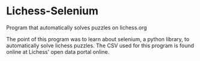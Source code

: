 # Lichess-Selenium
Program that automatically solves puzzles on lichess.org

The point of this program was to learn about selenium, a python library, to automatically solve lichess puzzles. The CSV used for this program is found 
online at Lichess' open data portal online.
